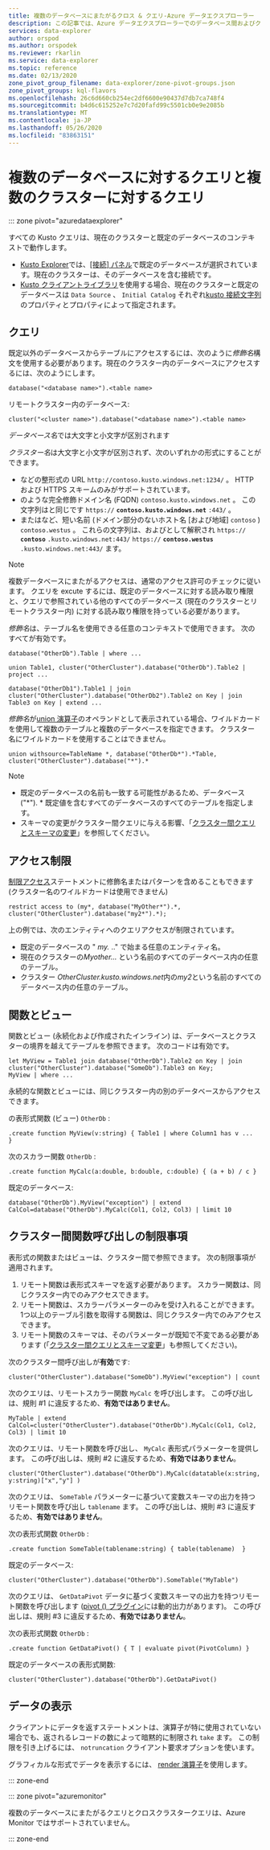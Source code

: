 ```yaml
---
title: 複数のデータベースにまたがるクロス & クエリ-Azure データエクスプローラー
description: この記事では、Azure データエクスプローラーでのデータベース間およびクロスクラスタークエリについて説明します。
services: data-explorer
author: orspod
ms.author: orspodek
ms.reviewer: rkarlin
ms.service: data-explorer
ms.topic: reference
ms.date: 02/13/2020
zone_pivot_group_filename: data-explorer/zone-pivot-groups.json
zone_pivot_groups: kql-flavors
ms.openlocfilehash: 26c6d660cb254ec2df6600e90437d7db7ca748f4
ms.sourcegitcommit: b4d6c615252e7c7d20fafd99c5501cb0e9e2085b
ms.translationtype: MT
ms.contentlocale: ja-JP
ms.lasthandoff: 05/26/2020
ms.locfileid: "83863151"
---
```

# <a name="cross-database-and-cross-cluster-queries"></a>複数のデータベースに対するクエリと複数のクラスターに対するクエリ

::: zone pivot="azuredataexplorer"

すべての Kusto クエリは、現在のクラスターと既定のデータベースのコンテキストで動作します。
* [Kusto Explorer](../tools/kusto-explorer.md)では、[[接続] パネル](../tools/kusto-explorer.md#connections-panel)で既定のデータベースが選択されています。現在のクラスターは、そのデータベースを含む接続です。
* [Kusto クライアントライブラリ](../api/netfx/about-kusto-data.md)を使用する場合、現在のクラスターと既定のデータベースは `Data Source` 、 `Initial Catalog` それぞれ[kusto 接続文字列](../api/connection-strings/kusto.md)のプロパティとプロパティによって指定されます。

## <a name="queries"></a>クエリ
既定以外のデータベースからテーブルにアクセスするには、次のように*修飾名*構文を使用する必要があります。現在のクラスター内のデータベースにアクセスするには、次のようにします。
```kusto
database("<database name>").<table name>
```
リモートクラスター内のデータベース:
```kusto
cluster("<cluster name>").database("<database name>").<table name>
```

*データベース名*では大文字と小文字が区別されます

*クラスター名*は大文字と小文字が区別されず、次のいずれかの形式にすることができます。
* などの整形式の URL `http://contoso.kusto.windows.net:1234/` 。 HTTP および HTTPS スキームのみがサポートされています。
* のような完全修飾ドメイン名 (FQDN) `contoso.kusto.windows.net` 。 この文字列はと同じです `https://` **`contoso.kusto.windows.net`** `:443/` 。
* またはなど、短い名前 (ドメイン部分のないホスト名 [および地域] `contoso` ) `contoso.westus` 。 これらの文字列は、およびとして解釈され `https://` **`contoso`** `.kusto.windows.net:443/` `https://` **`contoso.westus`** `.kusto.windows.net:443/` ます。

> [!NOTE]
> 複数データベースにまたがるアクセスは、通常のアクセス許可のチェックに従います。
> クエリを excute するには、既定のデータベースに対する読み取り権限と、クエリで参照されている他のすべてのデータベース (現在のクラスターとリモートクラスター内) に対する読み取り権限を持っている必要があります。

*修飾名*は、テーブル名を使用できる任意のコンテキストで使用できます。
次のすべてが有効です。

```kusto
database("OtherDb").Table | where ...

union Table1, cluster("OtherCluster").database("OtherDb").Table2 | project ...

database("OtherDb1").Table1 | join cluster("OtherCluster").database("OtherDb2").Table2 on Key | join Table3 on Key | extend ...
```

*修飾名*が[union 演算子](./unionoperator.md)のオペランドとして表示されている場合、ワイルドカードを使用して複数のテーブルと複数のデータベースを指定できます。 クラスター名にワイルドカードを使用することはできません。

```kusto
union withsource=TableName *, database("OtherDb*").*Table, cluster("OtherCluster").database("*").*
```

> [!NOTE]
>* 既定のデータベースの名前も一致する可能性があるため、データベース ("&#42;"). * 既定値を含むすべてのデータベースのすべてのテーブルを指定します。
>* スキーマの変更がクラスター間クエリに与える影響、「[クラスター間クエリとスキーマの変更](../concepts/crossclusterandschemachanges.md)」を参照してください。

## <a name="access-restriction"></a>アクセス制限 
[制限アクセス](./restrictstatement.md)ステートメントに修飾名またはパターンを含めることもできます (クラスター名のワイルドカードは使用できません)
```kusto
restrict access to (my*, database("MyOther*").*, cluster("OtherCluster").database("my2*").*);
```

上の例では、次のエンティティへのクエリアクセスが制限されています。

* 既定のデータベースの " *my.* .." で始まる任意のエンティティ名。 
* 現在のクラスターの*Myother...* という名前のすべてのデータベース内の任意のテーブル。
* クラスター *OtherCluster.kusto.windows.net*内の*my2*という名前のすべてのデータベース内の任意のテーブル。

## <a name="functions-and-views"></a>関数とビュー

関数とビュー (永続化および作成されたインライン) は、データベースとクラスターの境界を越えてテーブルを参照できます。 次のコードは有効です。

```kusto
let MyView = Table1 join database("OtherDb").Table2 on Key | join cluster("OtherCluster").database("SomeDb").Table3 on Key;
MyView | where ...
```

永続的な関数とビューには、同じクラスター内の別のデータベースからアクセスできます。

の表形式関数 (ビュー) `OtherDb` :

```kusto
.create function MyView(v:string) { Table1 | where Column1 has v ...  }  
```

次のスカラー関数 `OtherDb` :
```kusto
.create function MyCalc(a:double, b:double, c:double) { (a + b) / c }  
```

既定のデータベース:

```kusto
database("OtherDb").MyView("exception") | extend CalCol=database("OtherDb").MyCalc(Col1, Col2, Col3) | limit 10
```

## <a name="limitations-of-cross-cluster-function-calls"></a>クラスター間関数呼び出しの制限事項

表形式の関数またはビューは、クラスター間で参照できます。 次の制限事項が適用されます。

1. リモート関数は表形式スキーマを返す必要があります。 スカラー関数は、同じクラスター内でのみアクセスできます。
2. リモート関数は、スカラーパラメーターのみを受け入れることができます。 1つ以上のテーブル引数を取得する関数は、同じクラスター内でのみアクセスできます。
3. リモート関数のスキーマは、そのパラメーターが既知で不変である必要があります (「[クラスター間クエリとスキーマ変更](../concepts/crossclusterandschemachanges.md)」も参照してください)。

次のクラスター間呼び出しが**有効**です:

```kusto
cluster("OtherCluster").database("SomeDb").MyView("exception") | count
```

次のクエリは、リモートスカラー関数 `MyCalc` を呼び出します。
この呼び出しは、規則 #1 に違反するため、**有効ではありません**。

```kusto
MyTable | extend CalCol=cluster("OtherCluster").database("OtherDb").MyCalc(Col1, Col2, Col3) | limit 10
```

次のクエリは、リモート関数を呼び出し、 `MyCalc` 表形式パラメーターを提供します。
この呼び出しは、規則 #2 に違反するため、**有効ではありません**。

```kusto
cluster("OtherCluster").database("OtherDb").MyCalc(datatable(x:string, y:string)["x","y"] ) 
```

次のクエリは、 `SomeTable` パラメーターに基づいて変数スキーマの出力を持つリモート関数を呼び出し `tablename` ます。
この呼び出しは、規則 #3 に違反するため、**有効ではありません**。

次の表形式関数 `OtherDb` :
```kusto
.create function SomeTable(tablename:string) { table(tablename)  }  
```

既定のデータベース:
```kusto
cluster("OtherCluster").database("OtherDb").SomeTable("MyTable")
```

次のクエリは、 `GetDataPivot` データに基づく変数スキーマの出力を持つリモート関数を呼び出します ([pivot () プラグイン](pivotplugin.md)には動的出力があります)。
この呼び出しは、規則 #3 に違反するため、**有効ではありません**。

次の表形式関数 `OtherDb` :
```kusto
.create function GetDataPivot() { T | evaluate pivot(PivotColumn) }  
```

既定のデータベースの表形式関数:
```kusto
cluster("OtherCluster").database("OtherDb").GetDataPivot()
```

## <a name="displaying-data"></a>データの表示

クライアントにデータを返すステートメントは、演算子が特に使用されていない場合でも、返されるレコードの数によって暗黙的に制限され `take` ます。 この制限を引き上げるには、 `notruncation` クライアント要求オプションを使います。

グラフィカルな形式でデータを表示するには、 [render 演算子](renderoperator.md)を使用します。

::: zone-end

::: zone pivot="azuremonitor"

複数のデータベースにまたがるクエリとクロスクラスタークエリは、Azure Monitor ではサポートされていません。

::: zone-end

